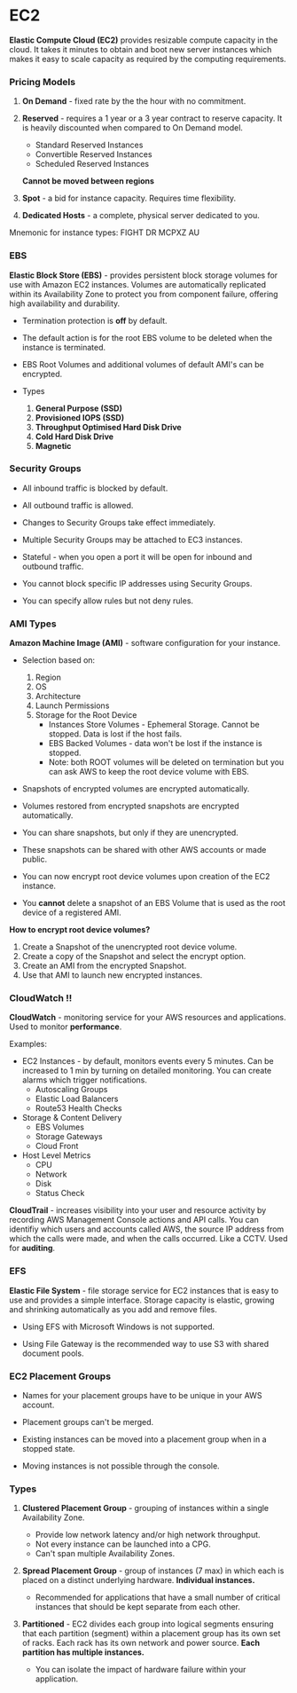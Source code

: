 # EC2

**Elastic Compute Cloud (EC2)**  provides resizable compute capacity in the cloud. It takes it minutes to obtain and boot new server instances which makes it easy to scale capacity as required by the computing requirements.

### Pricing Models
1. **On Demand** - fixed rate by the the hour with no commitment.

1. **Reserved** - requires a 1 year or a 3 year contract to reserve capacity. It is heavily discounted when compared to On Demand model.
    * Standard Reserved Instances
    * Convertible Reserved Instances
    * Scheduled Reserved Instances
    
    **Cannot be moved between regions**

1. **Spot** - a bid for instance capacity. Requires time flexibility.

1. **Dedicated Hosts** - a complete, physical server dedicated to you.

Mnemonic for instance types: FIGHT DR MCPXZ AU

### EBS
**Elastic Block Store (EBS)** - provides persistent block storage volumes for use with Amazon EC2 instances. Volumes are automatically replicated within its Availability Zone to protect you from component failure, offering high availability and durability.

* Termination protection is **off** by default.

* The default action is for the root EBS volume to be deleted when the instance is terminated.

* EBS Root Volumes and additional volumes of default AMI's can be encrypted. 

* Types
    1. **General Purpose (SSD)** 
    1. **Provisioned IOPS (SSD)**
    1. **Throughput Optimised Hard Disk Drive**
    1. **Cold Hard Disk Drive**
    1. **Magnetic**


### Security Groups
* All inbound traffic is blocked by default.

* All outbound traffic is allowed.

* Changes to Security Groups take effect immediately. 

* Multiple Security Groups may be attached to EC3 instances.

* Stateful - when you open a port it will be open for inbound and outbound traffic.

* You cannot block specific IP addresses using Security Groups. 

* You can specify allow rules but not deny rules.

### AMI Types
**Amazon Machine Image (AMI)** - software configuration for your instance.

* Selection based on:
    1. Region
    1. OS
    1. Architecture
    1. Launch Permissions
    1. Storage for the Root Device
        * Instances Store Volumes - Ephemeral Storage. Cannot be stopped. Data is lost if the host fails.
        * EBS Backed Volumes - data won't be lost if the instance is stopped.
        * Note: both ROOT volumes will be deleted on termination but you can ask AWS to keep the root device volume with EBS.
* Snapshots of encrypted volumes are encrypted automatically.

* Volumes restored from encrypted snapshots are encrypted automatically.

* You can share snapshots, but only if they are unencrypted.

* These snapshots can be shared with other AWS accounts or made public.

* You can now encrypt root device volumes upon creation of the EC2 instance.

* You **cannot** delete a snapshot of an EBS Volume that is used as the root device of a registered AMI.

**How to encrypt root device volumes?**
1. Create a Snapshot of the unencrypted root device volume.
1. Create a copy of the Snapshot and select the encrypt option.
1. Create an AMI from the encrypted Snapshot.
1. Use that AMI to launch new encrypted instances.

### CloudWatch ‼️

**CloudWatch** - monitoring service for your AWS resources and applications. Used to monitor **performance**.

Examples:
* EC2 Instances - by default, monitors events every 5 minutes. Can be increased to 1 min by turning on detailed monitoring. You can create alarms which trigger notifications.
    * Autoscaling Groups
    * Elastic Load Balancers
    * Route53 Health Checks
* Storage & Content Delivery
    * EBS Volumes
    * Storage Gateways
    * Cloud Front
* Host Level Metrics
    * CPU
    * Network
    * Disk
    * Status Check

**CloudTrail** - increases visibility into your user and resource activity by recording AWS Management Console actions and API calls. You can identifiy which users and accounts called AWS, the source IP address from which the calls were made, and when the calls occurred. Like a CCTV. Used for **auditing**.

### EFS
**Elastic File System** - file storage service for EC2 instances that is easy to use and provides a simple interface. Storage capacity is elastic, growing and shrinking automatically as you add and remove files.

* Using EFS with Microsoft Windows is not supported.

* Using File Gateway is the recommended way to use S3 with shared document pools.

### EC2 Placement Groups

* Names for your placement groups have to be unique in your AWS account.

* Placement groups can't be merged.

* Existing instances can be moved into a placement group when in a stopped state.

* Moving instances is not possible through the console.

### Types

1. **Clustered Placement Group** - grouping of instances within a single Availability Zone. 
    * Provide low network latency and/or high network throughput. 
    * Not every instance can be launched into a CPG.
    * Can't span multiple Availability Zones.

1. **Spread Placement Group** - group of instances (7 max) in which each is placed on a distinct underlying hardware. **Individual instances.** 
      * Recommended for applications that have a small number of critical instances that should be kept separate from each other.

1. **Partitioned** - EC2 divides each group into logical segments ensuring that each partition (segment) within a placement group has its own set of racks. Each rack has its own network and power source. **Each partition has multiple instances.**

    * You can isolate the impact of hardware failure within your application.


